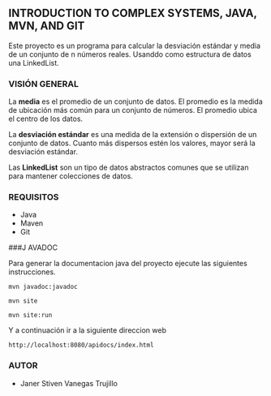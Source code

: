 ## INTRODUCTION TO COMPLEX SYSTEMS, JAVA, MVN, AND GIT

Este proyecto es un programa para calcular la desviación estándar y media de un conjunto de n números reales. Usanddo como estructura de datos una LinkedList.

### VISIÓN GENERAL
La **media** es el promedio de un conjunto de datos. El promedio es la medida de ubicación más común para un conjunto de números. El promedio ubica el centro de los datos.

La **desviación estándar** es una medida de la extensión o dispersión de un conjunto de datos. Cuanto más dispersos estén los valores, mayor será la desviación estándar.

Las **LinkedList** son un tipo de datos abstractos comunes que se utilizan para mantener colecciones de datos.

### REQUISITOS
* Java
* Maven
* Git

###J AVADOC

Para generar la documentacion java del proyecto ejecute las siguientes instrucciones.

`mvn javadoc:javadoc`

`mvn site`

`mvn site:run`

Y a continuación ir a la siguiente direccion web

`http://localhost:8080/apidocs/index.html`

### AUTOR
* Janer Stiven Vanegas Trujillo